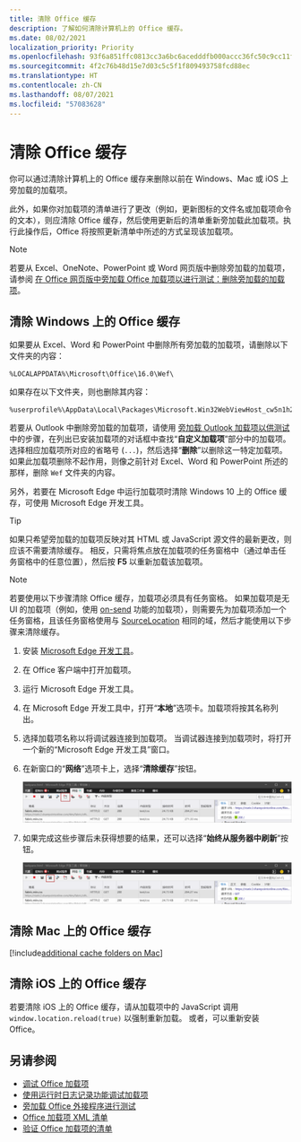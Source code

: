 ```yaml
---
title: 清除 Office 缓存
description: 了解如何清除计算机上的 Office 缓存。
ms.date: 08/02/2021
localization_priority: Priority
ms.openlocfilehash: 93f6a851ffc0813cc3a6bc6acedddfb000accc36fc50c9cc11fba37faacc0e58
ms.sourcegitcommit: 4f2c76b48d15e7d03c5c5f1f809493758fcd88ec
ms.translationtype: HT
ms.contentlocale: zh-CN
ms.lasthandoff: 08/07/2021
ms.locfileid: "57083628"
---
```

# <a name="clear-the-office-cache"></a>清除 Office 缓存

你可以通过清除计算机上的 Office 缓存来删除以前在 Windows、Mac 或 iOS 上旁加载的加载项。

此外，如果你对加载项的清单进行了更改（例如，更新图标的文件名或加载项命令的文本），则应清除 Office 缓存，然后使用更新后的清单重新旁加载此加载项。执行此操作后，Office 将按照更新清单中所述的方式呈现该加载项。

> [!NOTE]
> 若要从 Excel、OneNote、PowerPoint 或 Word 网页版中删除旁加载的加载项，请参阅 [在 Office 网页版中旁加载 Office 加载项以进行测试：删除旁加载的加载项](sideload-office-add-ins-for-testing.md#remove-a-sideloaded-add-in)。

## <a name="clear-the-office-cache-on-windows"></a>清除 Windows 上的 Office 缓存

如果要从 Excel、Word 和 PowerPoint 中删除所有旁加载的加载项，请删除以下文件夹的内容：

```
%LOCALAPPDATA%\Microsoft\Office\16.0\Wef\
```

如果存在以下文件夹，则也删除其内容：

```
%userprofile%\AppData\Local\Packages\Microsoft.Win32WebViewHost_cw5n1h2txyewy\AC\#!123\INetCache\
```

若要从 Outlook 中删除旁加载的加载项，请使用 [旁加载 Outlook 加载项以供测试](../outlook/sideload-outlook-add-ins-for-testing.md)中的步骤，在列出已安装加载项的对话框中查找“**自定义加载项**”部分中的加载项。选择相应加载项所对应的省略号 (`...`)，然后选择“**删除**”以删除这一特定加载项。 如果此加载项删除不起作用，则像之前针对 Excel、Word 和 PowerPoint 所述的那样，删除 `Wef` 文件夹的内容。

另外，若要在 Microsoft Edge 中运行加载项时清除 Windows 10 上的 Office 缓存，可使用 Microsoft Edge 开发工具。

> [!TIP]
> 如果只希望旁加载的加载项反映对其 HTML 或 JavaScript 源文件的最新更改，则应该不需要清除缓存。 相反，只需将焦点放在加载项的任务窗格中（通过单击任务窗格中的任意位置），然后按 **F5** 以重新加载该加载项。

> [!NOTE]
> 若要使用以下步骤清除 Office 缓存，加载项必须具有任务窗格。 如果加载项是无 UI 的加载项（例如，使用 [on-send](../outlook/outlook-on-send-addins.md) 功能的加载项），则需要先为加载项添加一个任务窗格，且该任务窗格使用与 [SourceLocation](../reference/manifest/sourcelocation.md) 相同的域，然后才能使用以下步骤来清除缓存。

1. 安装 [Microsoft Edge 开发工具](https://www.microsoft.com/p/microsoft-edge-devtools-preview/9mzbfrmz0mnj)。

2. 在 Office 客户端中打开加载项。

3. 运行 Microsoft Edge 开发工具。

4. 在 Microsoft Edge 开发工具中，打开“**本地**”选项卡。加载项将按其名称列出。

5. 选择加载项名称以将调试器连接到加载项。 当调试器连接到加载项时，将打开一个新的“Microsoft Edge 开发工具”窗口。

6. 在新窗口的“**网络**”选项卡上，选择“**清除缓存**”按钮。

    ![Microsoft Edge 开发工具屏幕截图，其中突出显示了“清除缓存”按钮。](../images/edge-devtools-clear-cache.png)

7. 如果完成这些步骤后未获得想要的结果，还可以选择“**始终从服务器中刷新**”按钮。

    ![Microsoft Edge 开发工具屏幕截图，其中突出显示了“始终从服务器中刷新”按钮。](../images/edge-devtools-refresh-from-server.png)

## <a name="clear-the-office-cache-on-mac"></a>清除 Mac 上的 Office 缓存

[!include[additional cache folders on Mac](../includes/mac-cache-folders.md)]

## <a name="clear-the-office-cache-on-ios"></a>清除 iOS 上的 Office 缓存

若要清除 iOS 上的 Office 缓存，请从加载项中的 JavaScript 调用 `window.location.reload(true)` 以强制重新加载。 或者，可以重新安装 Office。

## <a name="see-also"></a>另请参阅

- [调试 Office 加载项](debug-add-ins-using-f12-developer-tools-on-windows-10.md)
- [使用运行时日志记录功能调试加载项](runtime-logging.md)
- [旁加载 Office 外接程序进行测试](sideload-office-add-ins-for-testing.md)
- [Office 加载项 XML 清单](../develop/add-in-manifests.md)
- [验证 Office 加载项的清单](troubleshoot-manifest.md)
